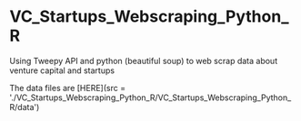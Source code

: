 # VC_Startups_Webscraping_Python_R
Using Tweepy API and python (beautiful soup) to web scrap data about venture capital and startups  
  
The data files are [HERE](src = './VC_Startups_Webscraping_Python_R/VC_Startups_Webscraping_Python_R/data')
